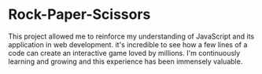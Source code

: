 # Rock-Paper-Scissors
This project allowed me to reinforce my understanding of JavaScript and its application in web development. it's incredible to see how a few lines of a code can create an interactive game loved by millions. I'm continuously learning and growing and this experience has been immensely valuable.
